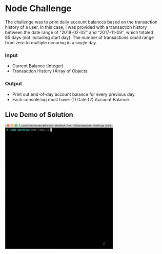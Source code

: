 # Node Challenge
The challenge was to print daily account balances based on the transaction history of a user. In this case, I was provided with a transaction history between the date range of "2018-02-02" and "2017-11-09", which totaled 85 days (not including start day). The number of transactions could range from zero to multiple occuring in a single day.

### Input
- Current Balance (Integer)
- Transaction History (Array of Objects

### Output
- Print out end-of-day account balance for every previous day. 
- Each console.log must have: (1) Date (2) Account Balance.

## Live Demo of Solution
<img src="https://github.com/ykeanu/node-challenge/blob/master/assets/live-demo.gif?raw=true" width="70%" height="70%">
